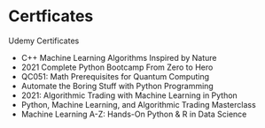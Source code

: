 # Certficates

Udemy Certificates
  - C++ Machine Learning Algorithms Inspired by Nature
  - 2021 Complete Python Bootcamp From Zero to Hero
  - QC051: Math Prerequisites for Quantum Computing
  - Automate the Boring Stuff with Python Programming
  - 2021: Algorithmic Trading with Machine Learning in Python
  - Python, Machine Learning, and Algorithmic Trading Masterclass
  - Machine Learning A-Z: Hands-On Python & R in Data Science
